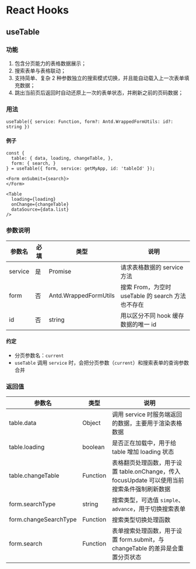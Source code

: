 # React Hooks

## useTable

### 功能
1. 包含分页能力的表格数据展示；
2. 搜索表单与表格联动；
3. 支持简单、复杂 2 种参数独立的搜索模式切换，并且能自动载入上一次表单填充数据；
4. 跳出当前页后返回时自动还原上一次的表单状态，并刷新之前的页码数据；


### 用法

```
useTable({ service: Function, form?: Antd.WrappedFormUtils: id?: string })
```


#### 例子
```
const {
  table: { data, loading, changeTable, },
  form: { search, }
} = useTable({ form, service: getMyApp, id: 'tableId' });

<Form onSubmit={search}>
</Form>

<Table
  loading={loading}
  onChange={changeTable}
  dataSource={data.list}
/>

```

### 参数说明

| 参数名 | 必填 | 类型 | 说明 |
| --- | --- | --- | --- |
| service  | 是 | Promise | 请求表格数据的 service 方法 |
| form | 否 | Antd.WrappedFormUtils | 搜索 From，为空时 useTable 的 search 方法也不存在 |
| id | 否 | string | 用以区分不同 hook 缓存数据的唯一 id |


#### 约定

* 分页参数名：`current`
* `useTable` 调用 `service` 时，会把分页参数（`current`）和搜索表单的查询参数合并


### 返回值

| 参数名 | 类型 | 说明 |
| --- | --- | --- |
| table.data | Object | 调用 service 时服务端返回的数据，主要用于渲染表格数据 |
| table.loading | boolean | 是否正在加载中，用于给 table 增加 loading 状态 |
| table.changeTable | Function | 表格翻页处理函数，用于设置 table.onChange，传入 focusUpdate 可以使用当前搜索条件强制刷新数据 |
| form.searchType | string | 搜索类型，可选值 `simple`、`advance`，用于切换搜索表单 |
| form.changeSearchType | Function | 搜索类型切换处理函数 |
| form.search | Function | 表单搜索处理函数，用于设置 form.submit，与 changeTable 的差异是会重置分页状态 |
